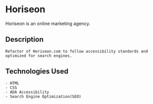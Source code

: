 # Horiseon 

Horiseon is an online marketing agency.

## Description

```
Refactor of Horiseon.com to follow accessibility standards and optimized for search engines.

```

## Technologies Used

```
- HTML
- CSS
- ADA Accessibility
- Search Engine Optimization(SEO)
